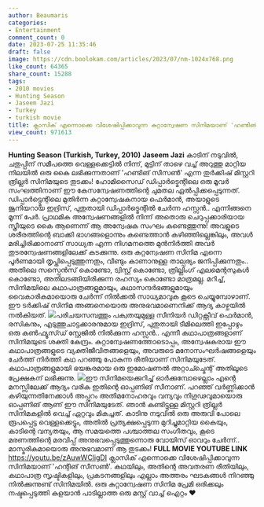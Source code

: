 ```yaml
---
author: Beaumaris
categories:
- Entertainment
comment_count: 0
date: 2023-07-25 11:35:46
draft: false
image: https://cdn.boolokam.com/articles/2023/07/nm-1024x768.png
like_count: 64365
share_count: 15288
tags:
- 2010 movies
- Hunting Season
- Jaseem Jazi
- Turkey
- turkish movie
title: ക്ലാസിക് എന്നൊക്കെ വിശേഷിപ്പിക്കാവുന്ന കുറ്റാന്വേഷണ സിനിമയാണ് 'ഹണ്ടിങ് സീസൺ'
view_count: 971613
---
```


**Hunting Season (Turkish, Turkey, 2010)** **Jaseem Jazi** കാടിന് നടുവിൽ, ചതുപ്പിന് സമീപത്തെ വെള്ളക്കെട്ടിൽ നിന്ന്, മുട്ടിന് താഴെ വച്ച് അറുത്തു മാറ്റിയ നിലയിൽ ഒരു കൈ ലഭിക്കുന്നതാണ് 'ഹണ്ടിങ് സീസൺ' എന്ന തുർക്കിഷ് മിസ്റ്ററി ത്രില്ലർ സിനിമയുടെ തുടക്കം! ഹോമിസൈഡ് ഡിപ്പാർട്മെന്റിലെ ഒരു മൂവർ സംഘത്തിനാണ് ഈ കേസന്വേഷണത്തിന്റെ ചുമതല ഏൽപ്പിക്കപ്പെടുന്നത്. ഡിപ്പാർട്ട്മെന്റിലെ മുതിർന്ന കുറ്റാന്വേഷകനായ ഫെർമാൻ, അയാളുടെ ജൂനിയറായ ഇദ്രിസ്, പുതുതായി ഡിപ്പാർട്മെന്റിൽ ചേർന്ന ഹസ്സൻ.. എന്നിങ്ങനെ മൂന്ന് പേർ. പ്രാഥമിക അന്വേഷണങ്ങളിൽ നിന്ന് അതൊരു ചെറുപ്പക്കാരിയായ സ്ത്രീയുടെ കൈ ആണെന്ന് ആ അന്വേഷക സംഘം കണ്ടെത്തുന്നു! അവളുടെ ശരീരത്തിന്റെ ബാക്കി ഭാഗങ്ങളൊന്നും കണ്ടെത്താൻ കഴിഞ്ഞില്ലെങ്കിലും, അവൾ മരിച്ചിരിക്കാനാണ് സാധ്യത എന്ന നിഗമനത്തെ മുൻനിർത്തി അവർ തുടരന്വേഷണങ്ങളിലേക്ക് കടക്കുന്നു. [](https://cdn.boolokam.com/articles/2023/07/hrrrrr.jpg)ഒരു കുറ്റന്വേഷണ സിനിമ എന്നെ പൂർണമായി തൃപ്തിപ്പെടുത്തുന്നതും, വീണ്ടും കാണാനുള്ള താല്പര്യം ജനിപ്പിക്കുന്നതും.. അതിലെ സസ്പെൻസ് കൊണ്ടോ, ട്വിസ്റ്റ് കൊണ്ടോ, ത്രില്ലിംഗ് എലമെന്റസുകൾ കൊണ്ടോ, അതിലടങ്ങിയിരിക്കുന്ന രഹസ്യം കൊണ്ടോ മാത്രമല്ല. മറിച്ച്, സിനിമയിലെ കഥാപാത്രങ്ങളുമായും, കഥാസന്ദർഭങ്ങളുമായും വൈകാരികമായൊരു ചേർന്ന് നിൽക്കൽ സാധ്യമാവുക കൂടെ ചെയ്യുമ്പോഴാണ്. ഈ ടർക്കിഷ് സിനിമ അങ്ങനെയൊരു അനുഭവമാണെനിക്ക് ആദ്യ കാഴ്ചയിൽ നൽകിയത്. [![](https://cdn.boolokam.com/articles/2023/07/nm-1024x768.png)](https://cdn.boolokam.com/articles/2023/07/nm.png)പരിചയസമ്പത്തും പക്വതയുമുള്ള സീനിയർ ഡിറ്റക്റ്റീവ് ഫെർമാൻ, രസികനും, എടുത്തുചാട്ടക്കാരനുമായ ഇദ്രിസ്, പുതുതായി ടീമിലെത്തി ഇപ്പോഴും ഒരു കൺഫ്യൂസ്ഡ് സ്റ്റേജിൽ നിൽക്കുന്ന ഹസ്സൻ.. എന്നീ കഥാപാത്രങ്ങളാണ് സിനിമയുടെ ശക്തി കേന്ദ്രം. കുറ്റാന്വേഷണത്തോടൊപ്പം, അന്വേഷകരായ ഈ കഥാപാത്രങ്ങളുടെ വ്യക്തിജീവിതങ്ങളെയും, അവരുടെ മനോസംഘർഷങ്ങളെയും ചേർത്ത് നിർത്തി കഥ പറഞ്ഞു പോകുന്ന രീതിയാണ് സിനിമയുടേത്. കഥാപാത്രങ്ങളുമായി ഭയങ്കരമായ ഒരു ഇമോഷണൽ അറ്റാച്ച്മെന്റ് അതിലൂടെ പ്രേക്ഷകന് ലഭിക്കുന്നു. [![](https://cdn.boolokam.com/articles/2023/07/ttt-1-1024x576.jpg)](https://cdn.boolokam.com/articles/2023/07/ttt-1.jpg)ഈ സിനിമയെക്കുറിച്ച് ഓർക്കുമ്പോഴെല്ലാം എന്റെ മനസ്സിലേക്ക് ആദ്യം വരിക ഇതിന്റെ ഓപ്പണിങ് സീനാണ്. പറഞ്ഞ് വർണ്ണിക്കാൻ കഴിയുന്നതിനേക്കാൾ അപ്പുറം അതിമനോഹരവും വന്യവും നിഗൂഢവുമായൊരു ഓപ്പണിങ് ആണ് ഈ സിനിമയുടേത്. ഞാൻ കണ്ടിട്ടുള്ള മിസ്റ്ററി ത്രില്ലർ സിനിമകളിൽ വെച്ച് ഏറ്റവും മികച്ചത്. കാടിനു നടുവിൽ ഒരു അരുവി പോലെ രൂപപ്പെട്ട വെള്ളക്കെട്ടും, അതിൽ പ്രത്യക്ഷപ്പെടുന്ന മുറിച്ചുമാറ്റിയ കൈയും, കാടിന്റെ വന്യതയും, ആ സമയത്തെ പശ്ചാത്തല സംഗീതവും, കൂടെ മരണത്തിന്റെ മരവിപ്പ് അനുഭവപ്പെടുത്തുന്നൊരു വോയിസ് ഓവറും ചേർന്ന്.. മാസ്മരികമായൊരു അനുഭവമാണ് ആ തുടക്കം! **FULL MOVIE YOUTUBE LINK** https://youtu.be/zAuwWCligDI ക്ലാസിക് എന്നൊക്കെ വിശേഷിപ്പിക്കാവുന്ന സിനിമയാണ് 'ഹന്റിങ് സീസൺ'. കഥയിലും, അതിന്റെ അവതരണ രീതിയിലും, കഥാപാത്ര സൃഷ്ടികളിലും, പ്രകടനങ്ങളിലും എല്ലാം അത്തരം ഘടകങ്ങൾ നിറഞ്ഞു നിൽക്കുന്നുണ്ട് സിനിമയിൽ. ഒരു കുറ്റാന്വേഷണ സിനിമ പ്രേമി ഒരിക്കലും നഷ്ടപ്പെടുത്തി കളയാൻ പാടില്ലാത്ത ഒരു മസ്റ്റ് വാച്ച് ഐറ്റം ❤